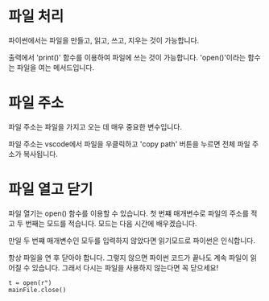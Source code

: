 # 파일 처리
파이썬에서는 파일을 만들고, 읽고, 쓰고, 지우는 것이 가능합니다.

출력에서 'print()' 함수를 이용하여 파일에 쓰는 것이 가능합니다. 'open()'이라는 함수는 파일을 여는 메서드입니다.

# 파일 주소
파일 주소는 파일을 가지고 오는 데 매우 중요한 변수입니다.

파일 주소는 vscode에서 파일을 우클릭하고 'copy path' 버튼을 누르면 전체 파일 주소가 복사됩니다.

# 파일 열고 닫기
파일 열기는 open() 함수를 이용할 수 있습니다. 첫 번쨰 매개변수로 파일의 주소를 적고 두 번째는 모드를 적습니다. 모드는 다음 시간에 배우겠습니다.

만일 두 번쨰 매개변수인 모두를 입력하지 않았다면 읽기모드로 파이썬은 인식합니다.

항상 파일을 연 후 닫아야 합니다. 그렇지 않으면 파이썬 코드가 끝나도 계속 파일이 읽어질 수 있습니다. 그래서 다시는 파일을 사용하지 않는다면 꼭 닫으세요!

```
t = open(r")
mainFile.close()
```
